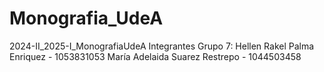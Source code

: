 # Monografia_UdeA
2024-II_2025-I_MonografiaUdeA
Integrantes Grupo 7: 
Hellen Rakel Palma Enriquez - 1053831053
María Adelaida Suarez Restrepo - 1044503458
